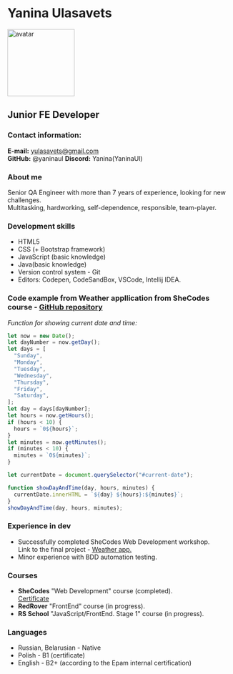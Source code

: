 # Yanina Ulasavets
<img src="https://t3.ftcdn.net/jpg/03/29/36/40/240_F_329364028_wVuGGblS5BxfbbQYiPMZzpzOuAYUBkzx.jpg" alt="avatar" width="150">


## Junior FE Developer 

### Contact information:
**E-mail:** <yulasavets@gmail.com> <br>
**GitHub:** @yaninaul
**Discord:** Yanina(YaninaUl)


### About me
Senior QA Engineer with more than 7 years of experience, looking for new challenges. <br>
Multitasking, hardworking, self-dependence, responsible, team-player.

### Development skills
- HTML5
- CSS (+ Bootstrap framework)
- JavaScript (basic knowledge)
- Java(basic knowledge)
- Version control system - Git
- Editors: Codepen, CodeSandBox, VSCode, Intellij IDEA.

### Code example from Weather appllication from SheCodes course - [GitHub repository](https://github.com/YaninaUl/weather-application)
*Function for showing current date and time:*
```javascript
let now = new Date();
let dayNumber = now.getDay();
let days = [
  "Sunday",
  "Monday",
  "Tuesday",
  "Wednesday",
  "Thursday",
  "Friday",
  "Saturday",
];
let day = days[dayNumber];
let hours = now.getHours();
if (hours < 10) {
  hours = `0${hours}`;
}
let minutes = now.getMinutes();
if (minutes < 10) {
  minutes = `0${minutes}`;
}

let currentDate = document.querySelector("#current-date");

function showDayAndTime(day, hours, minutes) {
  currentDate.innerHTML = `${day} ${hours}:${minutes}`;
}
showDayAndTime(day, hours, minutes);
```
### Experience in dev
- Successfully completed SheCodes Web Development workshop. <br> Link to the final project - [Weather app.](https://endearing-marzipan-6146bd.netlify.app/)
- Minor experience with BDD automation testing.   

### Courses
- **SheCodes** "Web Development" course (completed).<br> [Certificate](https://drive.google.com/file/d/18JmOoOa9SDC9Esl3NLV37QylyS8gXTXX/view?usp=sharing)<br>
- **RedRover** "FrontEnd" course (in progress). <br>
- **RS School** "JavaScript/FrontEnd. Stage 1" course (in progress). 

### Languages
- Russian, Belarusian - Native <br>
- Polish - B1 (certificate) <br>
- English - B2+ (according to the Epam internal certification)

